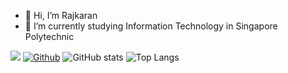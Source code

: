 - 👋 Hi, I’m Rajkaran
- 🌱 I’m currently studying Information Technology in Singapore Polytechnic


![](https://visitor-badge.laobi.icu/badge?page_id=rajkaran27.rajkaran27)
[![Github](https://img.shields.io/github/followers/rajkaran27?label=Follow&style=social)](https://github.com/rajkaran27)
![GitHub stats](https://github-readme-stats.vercel.app/api?username=rajkaran27&show_icons=true&theme=tokyonight)
![Top Langs](https://github-readme-stats.vercel.app/api/top-langs/?username=rajkaran27&theme=tokyonight)
<!---
rajkaran27/rajkaran27 is a ✨ special ✨ repository because its `README.md` (this file) appears on your GitHub profile.
You can click the Preview link to take a look at your changes.
--->
